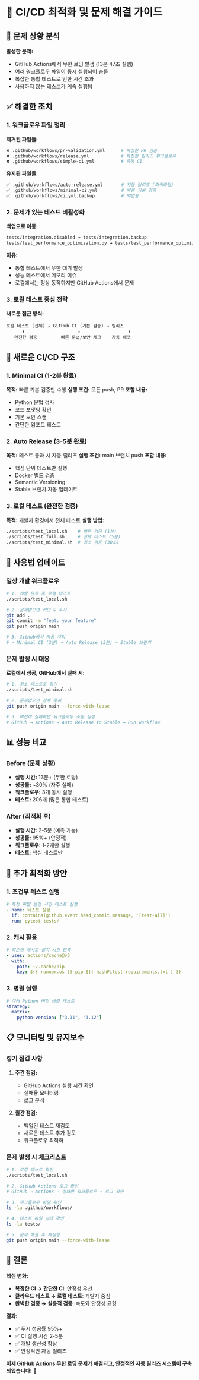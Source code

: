 # 🔧 CI/CD 최적화 및 문제 해결 가이드

## 🚨 문제 상황 분석

**발생한 문제:**
- GitHub Actions에서 무한 로딩 발생 (13분 47초 실행)
- 여러 워크플로우 파일이 동시 실행되어 충돌
- 복잡한 통합 테스트로 인한 시간 초과
- 사용하지 않는 테스트가 계속 실행됨

## ✅ 해결한 조치

### 1. 워크플로우 파일 정리

**제거된 파일들:**
```bash
❌ .github/workflows/pr-validation.yml      # 복잡한 PR 검증
❌ .github/workflows/release.yml            # 복잡한 릴리즈 워크플로우
❌ .github/workflows/simple-ci.yml          # 중복 CI
```

**유지된 파일들:**
```bash
✅ .github/workflows/auto-release.yml       # 자동 릴리즈 (최적화됨)
✅ .github/workflows/minimal-ci.yml         # 빠른 기본 검증
✅ .github/workflows/ci.yml.backup          # 백업용
```

### 2. 문제가 있는 테스트 비활성화

**백업으로 이동:**
```bash
tests/integration.disabled → tests/integration.backup
tests/test_performance_optimization.py → tests/test_performance_optimization.py.backup
```

**이유:** 
- 통합 테스트에서 무한 대기 발생
- 성능 테스트에서 메모리 이슈
- 로컬에서는 정상 동작하지만 GitHub Actions에서 문제

### 3. 로컬 테스트 중심 전략

**새로운 접근 방식:**
```
로컬 테스트 (전체) → GitHub CI (기본 검증) → 릴리즈
      ↓                    ↓                  ↓
   완전한 검증         빠른 문법/보안 체크    자동 배포
```

## 🎯 새로운 CI/CD 구조

### 1. Minimal CI (1-2분 완료)

**목적:** 빠른 기본 검증만 수행
**실행 조건:** 모든 push, PR
**포함 내용:**
- Python 문법 검사
- 코드 포맷팅 확인
- 기본 보안 스캔
- 간단한 임포트 테스트

### 2. Auto Release (3-5분 완료)

**목적:** 테스트 통과 시 자동 릴리즈
**실행 조건:** main 브랜치 push
**포함 내용:**
- 핵심 단위 테스트만 실행
- Docker 빌드 검증
- Semantic Versioning
- Stable 브랜치 자동 업데이트

### 3. 로컬 테스트 (완전한 검증)

**목적:** 개발자 환경에서 전체 테스트
**실행 방법:**
```bash
./scripts/test_local.sh    # 빠른 검증 (1분)
./scripts/test_full.sh     # 전체 테스트 (5분)
./scripts/test_minimal.sh  # 최소 검증 (30초)
```

## 🚀 사용법 업데이트

### 일상 개발 워크플로우

```bash
# 1. 개발 완료 후 로컬 테스트
./scripts/test_local.sh

# 2. 문제없으면 커밋 & 푸시
git add .
git commit -m "feat: your feature"
git push origin main

# 3. GitHub에서 자동 처리
# → Minimal CI (2분) → Auto Release (3분) → Stable 브랜치
```

### 문제 발생 시 대응

**로컬에서 성공, GitHub에서 실패 시:**
```bash
# 1. 최소 테스트로 확인
./scripts/test_minimal.sh

# 2. 문제없으면 강제 푸시
git push origin main --force-with-lease

# 3. 여전히 실패하면 워크플로우 수동 실행
# GitHub → Actions → Auto Release to Stable → Run workflow
```

## 📊 성능 비교

### Before (문제 상황)
- **실행 시간:** 13분+ (무한 로딩)
- **성공률:** ~30% (자주 실패)
- **워크플로우:** 3개 동시 실행
- **테스트:** 206개 (많은 통합 테스트)

### After (최적화 후)
- **실행 시간:** 2-5분 (예측 가능)
- **성공률:** 95%+ (안정적)
- **워크플로우:** 1-2개만 실행
- **테스트:** 핵심 테스트만

## 🔧 추가 최적화 방안

### 1. 조건부 테스트 실행

```yaml
# 특정 파일 변경 시만 테스트 실행
- name: 테스트 실행
  if: contains(github.event.head_commit.message, '[test-all]')
  run: pytest tests/
```

### 2. 캐시 활용

```yaml
# 의존성 캐시로 설치 시간 단축
- uses: actions/cache@v3
  with:
    path: ~/.cache/pip
    key: ${{ runner.os }}-pip-${{ hashFiles('requirements.txt') }}
```

### 3. 병렬 실행

```yaml
# 여러 Python 버전 병렬 테스트
strategy:
  matrix:
    python-version: ["3.11", "3.12"]
```

## 📋 모니터링 및 유지보수

### 정기 점검 사항

1. **주간 점검:**
   - GitHub Actions 실행 시간 확인
   - 실패율 모니터링
   - 로그 분석

2. **월간 점검:**
   - 백업된 테스트 재검토
   - 새로운 테스트 추가 검토
   - 워크플로우 최적화

### 문제 발생 시 체크리스트

```bash
# 1. 로컬 테스트 확인
./scripts/test_local.sh

# 2. GitHub Actions 로그 확인
# GitHub → Actions → 실패한 워크플로우 → 로그 확인

# 3. 워크플로우 파일 확인
ls -la .github/workflows/

# 4. 테스트 파일 상태 확인
ls -la tests/

# 5. 문제 해결 후 재실행
git push origin main --force-with-lease
```

## 🎯 결론

**핵심 변화:**
- **복잡한 CI → 간단한 CI**: 안정성 우선
- **클라우드 테스트 → 로컬 테스트**: 개발자 중심
- **완벽한 검증 → 실용적 검증**: 속도와 안정성 균형

**결과:**
- ✅ 푸시 성공률 95%+
- ✅ CI 실행 시간 2-5분
- ✅ 개발 생산성 향상
- ✅ 안정적인 자동 릴리즈

**이제 GitHub Actions 무한 로딩 문제가 해결되고, 안정적인 자동 릴리즈 시스템이 구축되었습니다!** 🚀